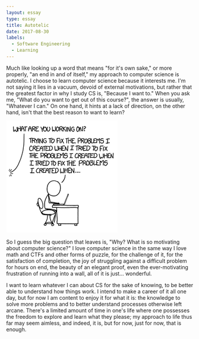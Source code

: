 ```yaml
---
layout: essay
type: essay
title: Autotelic
date: 2017-08-30
labels:
  - Software Engineering
  - Learning
---
```


Much like looking up a word that means "for it's own sake," or more properly, "an end in and of itself," my approach to computer science is autotelic.  I choose to learn computer science because it interests me.  I'm not saying it lies in a vacuum, devoid of external motivations, but rather that the greatest factor in why I study CS is, "Because I want to."  When you ask me, "What do you want to get out of this course?", the answer is usually, "Whatever I can."  On one hand, it hints at a lack of direction, on the other hand, isn't that the best reason to want to learn?

<img class="ui medium left floated image" src="../images/fixing_problems.png">

So I guess the big question that leaves is, "Why?  What is so motivating about computer science?"  I love computer science in the same way I love math and CTFs and other forms of puzzle, for the challenge of it, for the satisfaction of completion, the joy of struggling against a difficult problem for hours on end, the beauty of an elegant proof, even the ever-motivating frustration of running into a wall, all of it is just... wonderful.

I want to learn whatever I can about CS for the sake of knowing, to be better able to understand how things work.  I intend to make a career of it all one day, but for now I am content to enjoy it for what it is: the knowledge to solve more problems and to better understand processes otherwise left arcane.  There's a limited amount of time in one's life where one possesses the freedom to explore and learn what they please; my approach to life thus far may seem aimless, and indeed, it is, but for now, just for now, that is enough.
